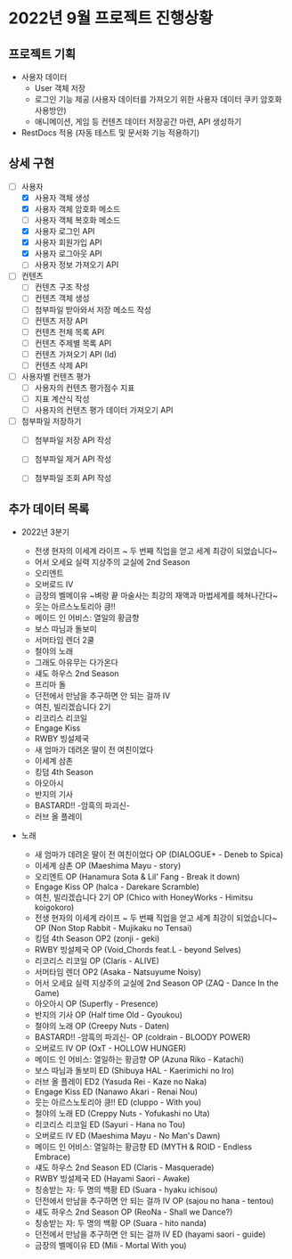 # 2022년 9월 프로젝트 진행상황

## 프로젝트 기획

- 사용자 데이터
    - User 객체 저장
    - 로그인 기능 제공 (사용자 데이터를 가져오기 위한 사용자 데이터 쿠키 암호화 사용방안)
    - 애니메이션, 게임 등 컨텐츠 데이터 저장공간 마련, API 생성하기
- RestDocs 적용 (자동 테스트 및 문서화 기능 적용하기)



## 상세 구현

- [ ] 사용자
    - [x] 사용자 객체 생성
    - [x] 사용자 객체 암호화 메소드
    - [ ] 사용자 객체 복호화 메소드
    - [x] 사용자 로그인 API
    - [x] 사용자 회원가입 API
    - [x] 사용자 로그아웃 API
    - [ ] 사용자 정보 가져오기 API
- [ ] 컨텐츠
    - [ ] 컨텐츠 구조 작성
    - [ ] 컨텐츠 객체 생성
    - [ ] 첨부파일 받아와서 저장 메소드 작성
    - [ ] 컨텐츠 저장 API
    - [ ] 컨텐츠 전체 목록 API
    - [ ] 컨텐츠 주제별 목록 API
    - [ ] 컨텐츠 가져오기 API (Id)
    - [ ] 컨텐츠 삭제 API
- [ ] 사용자별 컨텐츠 평가
    - [ ] 사용자의 컨텐츠 평가점수 지표
    - [ ] 지표 계산식 작성
    - [ ] 사용자의 컨텐츠 평가 데이터 가져오기 API
- [ ] 첨부파일 저장하기
    - [ ] 첨부파일 저장 API 작성
    - [ ] 첨부파일 제거 API 작성
    - [ ] 첨부파일 조회 API 작성


## 추가 데이터 목록

- 2022년 3분기
  - 전생 현자의 이세계 라이프 ~ 두 번째 직업을 얻고 세계 최강이 되었습니다~
  - 어서 오세요 실력 지상주의 교실에 2nd Season
  - 오리엔트
  - 오버로드 IV
  - 금장의 벨메이유 ~벼랑 끝 마술사는 최강의 재액과 마법세계를 헤쳐나간다~
  - 웃는 아르스노토리아 킁!!
  - 메이드 인 어비스: 열일의 황금향
  - 보스 따님과 돌보미
  - 서머타임 렌더 2쿨
  - 철야의 노래
  - 그래도 아유무는 다가온다
  - 섀도 하우스 2nd Season
  - 프리마 돌
  - 던전에서 만남을 추구하면 안 되는 걸까 IV
  - 여친, 빌리겠습니다 2기
  - 리코리스 리코일
  - Engage Kiss
  - RWBY 빙설제국
  - 새 엄마가 데려온 딸이 전 여친이었다
  - 이세계 삼촌
  - 킹덤 4th Season
  - 아오아시
  - 반지의 기사
  - BASTARD!! -암흑의 파괴신-
  - 러브 올 플레이


- 노래
  - 새 엄마가 데려온 딸이 전 여친이었다 OP (DIALOGUE+ - Deneb to Spica)
  - 이세계 삼촌 OP (Maeshima Mayu - story)
  - 오리엔트 OP (Hanamura Sota & Lil' Fang - Break it down)
  - Engage Kiss OP (halca - Darekare Scramble)
  - 여친, 빌리겠습니다 2기 OP (Chico with HoneyWorks - Himitsu koigokoro)
  - 전생 현자의 이세계 라이프 ~ 두 번째 직업을 얻고 세계 최강이 되었습니다~ OP (Non Stop Rabbit - Mujikaku no Tensai)
  - 킹덤 4th Season OP2 (zonji - geki)
  - RWBY 빙설제국 OP (Void_Chords feat.L - beyond Selves)
  - 리코리스 리코일 OP (Claris - ALIVE)
  - 서머타임 렌더 OP2 (Asaka - Natsuyume Noisy)
  - 어서 오세요 실력 지상주의 교실에 2nd Season OP (ZAQ - Dance In the Game)
  - 아오아시 OP (Superfly - Presence)
  - 반지의 기사 OP (Half time Old - Gyoukou)
  - 철야의 노래 OP (Creepy Nuts - Daten)
  - BASTARD!! -암흑의 파괴신- OP (coldrain - BLOODY POWER)
  - 오버로드 IV OP (OxT - HOLLOW HUNGER)
  - 메이드 인 어비스: 열일하는 황금향 OP (Azuna Riko - Katachi)
  - 보스 따님과 돌보미 ED (Shibuya HAL - Kaerimichi no Iro)
  - 러브 올 플레이 ED2 (Yasuda Rei - Kaze no Naka)
  - Engage Kiss ED (Nanawo Akari - Renai Nou)
  - 웃는 아르스노토리아 킁!! ED (cluppo - With you)
  - 철야의 노래 ED (Creppy Nuts - Yofukashi no Uta)
  - 리코리스 리코일 ED (Sayuri - Hana no Tou)
  - 오버로드 IV ED (Maeshima Mayu - No Man's Dawn)
  - 메이드 인 어비스: 열일하는 황금향 ED (MYTH & ROID - Endless Embrace)
  - 섀도 하우스 2nd Season ED (Claris - Masquerade)
  - RWBY 빙설제국 ED (Hayami Saori - Awake)
  - 칭송받는 자: 두 명의 백황 ED (Suara - hyaku ichisou)
  - 던전에서 만남을 추구하면 안 되는 걸까 IV OP (sajou no hana - tentou)
  - 섀도 하우스 2nd Season OP (ReoNa - Shall we Dance?)
  - 칭송받는 자: 두 명의 백황 OP (Suara - hito nanda)
  - 던전에서 만남을 추구하면 안 되는 걸까 IV ED (hayami saori - guide)
  - 금장의 벨메이유 ED (Mili - Mortal With you)


